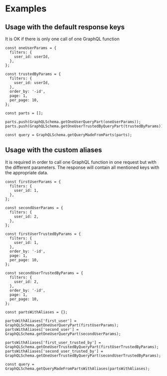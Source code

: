 # Examples

## Usage with the default response keys

It is OK if there is only one call of one GraphQL function

```
const oneUserParams = {
  filters: {
    user_id: userId,
  },
};

const trustedByParams = {
  filters: {
    user_id: userId,
  },
  order_by: '-id',
  page: 1,
  per_page: 10,
};

const parts = [];

parts.push(GraphQLSchema.getOneUserQueryPart(oneUserParams));
parts.push(GraphQLSchema.getOneUserTrustedByQueryPart(trustedByParams));

const query = GraphQLSchema.getQueryMadeFromParts(parts);
```

## Usage with the custom aliases

It is required in order to call one GraphQL function in one request but with the different parameters.
The response will contain all mentioned keys with the appropriate data.

```
const firstUserParams = {
  filters: {
    user_id: 1,
  },
};

const secondUserParams = {
  filters: {
    user_id: 2,
  },
};

const firstUserTrustedByParams = {
  filters: {
    user_id: 1,
  },
  order_by: '-id',
  page: 1,
  per_page: 10,
};

const secondUserTrustedByParams = {
  filters: {
    user_id: 2,
  },
  order_by: '-id',
  page: 1,
  per_page: 10,
};

const partsWithAliases = {};

partsWithAliases['first_user'] = GraphQLSchema.getOneUserQueryPart(firstUserParams);
partsWithAliases['second_user'] = GraphQLSchema.getOneUserQueryPart(secondUserParams);

partsWithAliases['first_user_trusted_by'] = GraphQLSchema.getOneUserTrustedByQueryPart(firstUserTrustedByParams);
partsWithAliases['second_user_trusted_by'] = GraphQLSchema.getOneUserTrustedByQueryPart(secondUserTrustedByParams);

const query = GraphQLSchema.getQueryMadeFromPartsWithAliases(partsWithAliases);
```
